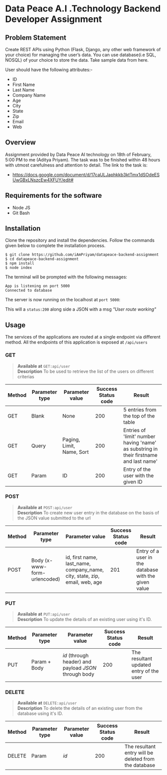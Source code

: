 # Data Peace A.I .Technology Backend Developer Assignment

## Problem Statement

Create REST APIs using Python (Flask, Django, any other web framework of your choice) for managing the user’s data. You can use database(i.e SQL, NOSQL) of your choice to store the data. Take sample data from here.

User should have the following attributes:-

- ID
- First Name
- Last Name
- Company Name
- Age
- City
- State
- Zip
- Email
- Web

## Overview

Assignment provided by Data Peace AI technology on 18th of February, 5:00 PM to me (Aditya Priyam). The task was to be finished within 48 hours with utmost carefulness and attention to detail. The link to the task is:

- https://docs.google.com/document/d/17caULJaphkkb3ktTmx1dSOdeESUwGBxLNszcEw4XFUY/edit#

## Requirements for the software

- Node JS
- Git Bash

## Installation

Clone the repository and install the dependencies. Follow the commands given below to complete the installation process.

```
$ git clone https://github.com/iAmPriyam/datapeace-backend-assignment
$ cd datapeace-backend-assignment
$ npm install
$ node index
```

The terminal will be prompted with the following messages:

```
App is listening on port 5000
Connected to database
```

The server is now running on the localhost at `port 5000`:

This will a `status:200` along side a JSON with a msg _"User route working"_

## Usage

The services of the applications are routed at a single endpoint via different method. All the endpoints of this application is exposed at `/api/users`

### GET

> **Available at** `GET:api/user` \
> **Description** To be used to retrieve the list of the users on different criterias

| Method | Parameter type | Parameter value           | Success Status code | Result                                                                                 |
| ------ | -------------- | ------------------------- | ------------------- | -------------------------------------------------------------------------------------- |
| GET    | Blank          | None                      | 200                 | 5 entries from the top of the table                                                    |
| GET    | Query          | Paging, Limit, Name, Sort | 200                 | Entries of 'limit' number having 'name' as substring in their firstname and last name' |
| GET    | Param          | ID                        | 200                 | Entry of the user with the given ID                                                    |

### POST

> **Available at** `POST:api/user` \
> **Description** To create new user entry in the database on the basis of the JSON value submitted to the url

| Method | Parameter type               | Parameter value                                                            | Success Status code | Result                                               |
| ------ | ---------------------------- | -------------------------------------------------------------------------- | ------------------- | ---------------------------------------------------- |
| POST   | Body (x-www-form-urlencoded) | id, first name, last_name, company_name, city, state, zip, email, web, age | 201                 | Entry of a user in the database with the given value |

### PUT

> **Available at** `PUT:api/user` \
> **Description** To update the details of an existing user using it's ID.

| Method | Parameter type | Parameter value                                       | Success Status code | Result                                  |
| ------ | -------------- | ----------------------------------------------------- | ------------------- | --------------------------------------- |
| PUT    | Param + Body   | _id_ (through header) and payload _JSON_ through body | 200                 | The resultant updated entry of the user |

### DELETE

> **Available at** `DELETE:api/user` \
> **Description** To delete the details of an existing user from the database using it's ID.

| Method | Parameter type | Parameter value | Success Status code | Result                                                |
| ------ | -------------- | --------------- | ------------------- | ----------------------------------------------------- |
| DELETE | Param          | _id_            | 200                 | The resultant entry will be deleted from the database |

